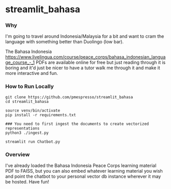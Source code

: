 # streamlit_bahasa

### Why

I'm going to travel around Indonesia/Malaysia for a bit and want to cram the language with something better than Duolingo (low bar).

The Bahasa Indonesia https://www.livelingua.com/course/peace_corps/bahasa_indonesian_language_course_-_1 PDFs are available online for free but just reading through it is boring and it'd just be nicer to have a tutor walk me through it and make it more interactive and fun.

### How to Run Locally

```
git clone https://github.com/pmespresso/streamlit_bahasa
cd streamlit_bahasa

source venv/bin/activate
pip install -r requirements.txt

### You need to first ingest the documents to create vectorized representations
python3 ./ingest.py

streamlit run Chatbot.py
```

### Overview

I've already loaded the Bahasa Indonesia Peace Corps learning material PDF to FAISS, but you can also embed whatever learning material you wish and point the chatbot to your personal vector db instance wherever it may be hosted. Have fun!
